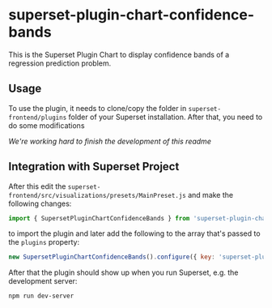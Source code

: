 # superset-plugin-chart-confidence-bands

This is the Superset Plugin Chart to display confidence bands of a 
regression prediction problem.

## Usage

To use the plugin, it needs to clone/copy the folder in `superset-frontend/plugins` 
folder of your Superset installation. After that, you need to do some modifications



*We're working hard to finish the development of this readme*


## Integration with Superset Project

After this edit the `superset-frontend/src/visualizations/presets/MainPreset.js` and make the following changes:

```js
import { SupersetPluginChartConfidenceBands } from 'superset-plugin-chart-confidence-bands';
```

to import the plugin and later add the following to the array that's passed to the `plugins` property:
```js
new SupersetPluginChartConfidenceBands().configure({ key: 'superset-plugin-chart-confidence-bands' }),
```

After that the plugin should show up when you run Superset, e.g. the development server:

```
npm run dev-server
```
